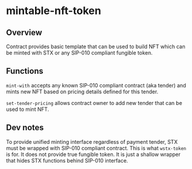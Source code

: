 # mintable-nft-token

## Overview
Contract provides basic template that can be used to build NFT which can be minted with STX or any SIP-010 compliant fungible token.

## Functions
`mint-with` accepts any known SIP-010 compliant contract (aka tender) and mints new NFT based on pricing details defined for this tender.

`set-tender-pricing` allows contract owner to add new tender that can be used to mint NFT.

## Dev notes
To provide unified minting interface regardless of payment tender, STX must be wrapped with SIP-010 compliant contract. This is what `wstx-token` is for. It does not provide true fungible token. It is just a shallow wrapper that hides STX functions behind SIP-010 interface.